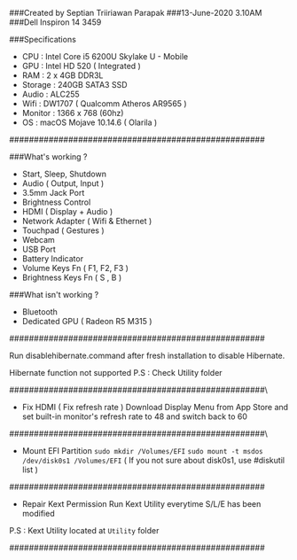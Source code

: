 ###Created by Septian Triiriawan Parapak
###13-June-2020 3.10AM
###Dell Inspiron 14 3459

###Specifications
- CPU : Intel Core i5 6200U Skylake U - Mobile
- GPU : Intel HD 520 ( Integrated )
- RAM : 2 x 4GB DDR3L
- Storage : 240GB SATA3 SSD
- Audio : ALC255
- Wifi : DW1707 ( Qualcomm Atheros AR9565 )
- Monitor : 1366 x 768 (60hz)
- OS : macOS Mojave 10.14.6 ( Olarila )

####################################################

###What's working ?

- Start, Sleep, Shutdown
- Audio ( Output, Input )
- 3.5mm Jack Port
- Brightness Control
- HDMI ( Display + Audio )
- Network Adapter ( Wifi & Ethernet )
- Touchpad ( Gestures )
- Webcam
- USB Port
- Battery Indicator
- Volume Keys Fn ( F1, F2, F3 )
- Brightness Keys Fn ( S , B )

###What isn't working ?

- Bluetooth
- Dedicated GPU ( Radeon R5 M315 )

####################################################

Run disablehibernate.command after fresh installation
to disable Hibernate.

Hibernate function not supported
P.S : Check Utility folder

####################################################\

- Fix HDMI ( Fix refresh rate )
Download Display Menu from App Store and set built-in
monitor's refresh rate to 48 and switch back to 60

####################################################\

- Mount EFI Partition
```sudo mkdir /Volumes/EFI```
```sudo mount -t msdos /dev/disk0s1 /Volumes/EFI```
( If you not sure about disk0s1, use #diskutil list )

####################################################

- Repair Kext Permission
Run Kext Utility everytime S/L/E has been modified

P.S : Kext Utility located at ```Utility``` folder

####################################################